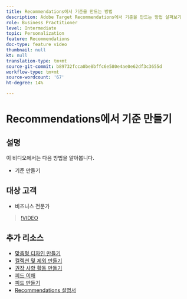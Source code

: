 ```yaml
---
title: Recommendations에서 기준을 만드는 방법
description: Adobe Target Recommendations에서 기준을 만드는 방법 살펴보기
role: Business Practitioner
level: Intermediate
topic: Personalization
feature: Recommendations
doc-type: feature video
thumbnail: null
kt: null
translation-type: tm+mt
source-git-commit: b89732fcca0be8bffc6e580e4ae0e62df3c3655d
workflow-type: tm+mt
source-wordcount: '67'
ht-degree: 14%

---
```



# Recommendations에서 기준 만들기

## 설명

이 비디오에서는 다음 방법을 알아봅니다.

* 기준 만들기

## 대상 고객

* 비즈니스 전문가

>[!VIDEO](https://video.tv.adobe.com/v/27694?quality=12)

## 추가 리소스

* [맞춤형 디자인 만들기](create-custom-designs.md)
* [컬렉션 및 제외 만들기](create-collections-and-exclusions.md)
* [권장 사항 활동 만들기](create-a-recommendations-activity.md)
* [피드 이해](understanding-feeds.md)
* [피드 만들기](create-a-feed.md)
* [Recommendations 설명서](https://docs.adobe.com/content/help/en/target/using/recommendations/recommendations.html)